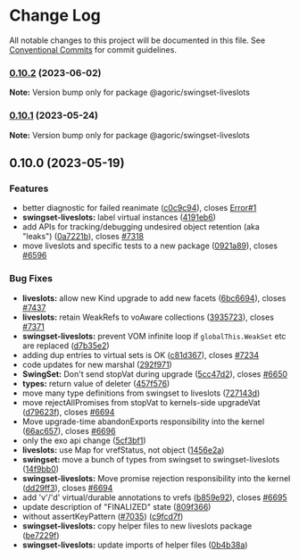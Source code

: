 # Change Log

All notable changes to this project will be documented in this file.
See [Conventional Commits](https://conventionalcommits.org) for commit guidelines.

### [0.10.2](https://github.com/Agoric/agoric-sdk/compare/@agoric/swingset-liveslots@0.10.1...@agoric/swingset-liveslots@0.10.2) (2023-06-02)

**Note:** Version bump only for package @agoric/swingset-liveslots





### [0.10.1](https://github.com/Agoric/agoric-sdk/compare/@agoric/swingset-liveslots@0.10.0...@agoric/swingset-liveslots@0.10.1) (2023-05-24)

**Note:** Version bump only for package @agoric/swingset-liveslots





## 0.10.0 (2023-05-19)


### Features

* better diagnostic for failed reanimate ([c0c9c94](https://github.com/Agoric/agoric-sdk/commit/c0c9c9433648d520aa2bcdbadbbfe877831567c7)), closes [Error#1](https://github.com/Agoric/Error/issues/1)
* **swingset-liveslots:** label virtual instances ([4191eb6](https://github.com/Agoric/agoric-sdk/commit/4191eb62d0e64048c3c715e5f71a53a747267350))
* add APIs for tracking/debugging undesired object retention (aka "leaks") ([0a7221b](https://github.com/Agoric/agoric-sdk/commit/0a7221b3c04f3b2894c30346fa2ea6fb0130c046)), closes [#7318](https://github.com/Agoric/agoric-sdk/issues/7318)
* move liveslots and specific tests to a new package ([0921a89](https://github.com/Agoric/agoric-sdk/commit/0921a8903b72cfefdf05a5906bcfb826cac1cc2f)), closes [#6596](https://github.com/Agoric/agoric-sdk/issues/6596)


### Bug Fixes

* **liveslots:** allow new Kind upgrade to add new facets ([6bc6694](https://github.com/Agoric/agoric-sdk/commit/6bc6694968e6d2f529e7c91ec1efb11fdff2e2d3)), closes [#7437](https://github.com/Agoric/agoric-sdk/issues/7437)
* **liveslots:** retain WeakRefs to voAware collections ([3935723](https://github.com/Agoric/agoric-sdk/commit/393572396781afd17691e1366abeba696228a24e)), closes [#7371](https://github.com/Agoric/agoric-sdk/issues/7371)
* **swingset-liveslots:** prevent VOM infinite loop if `globalThis.WeakSet` etc are replaced ([d7b35e2](https://github.com/Agoric/agoric-sdk/commit/d7b35e28715a715ef510f2717e0040fa017caab4))
* adding dup entries to virtual sets is OK ([c81d367](https://github.com/Agoric/agoric-sdk/commit/c81d3677d8085eb4debe5baa416816ff94d582cf)), closes [#7234](https://github.com/Agoric/agoric-sdk/issues/7234)
* code updates for new marshal ([292f971](https://github.com/Agoric/agoric-sdk/commit/292f971769db69e61782f96638c2f687c3f95ac2))
* **SwingSet:** Don't send stopVat during upgrade ([5cc47d2](https://github.com/Agoric/agoric-sdk/commit/5cc47d2d8892690f8c1653630b41dd64cc42d73b)), closes [#6650](https://github.com/Agoric/agoric-sdk/issues/6650)
* **types:** return value of deleter ([457f576](https://github.com/Agoric/agoric-sdk/commit/457f5765b9fc0a693e6eb5e6644ddf4af3b791db))
* move many type definitions from swingset to liveslots ([727143d](https://github.com/Agoric/agoric-sdk/commit/727143d5562498e2e3013c34304f229b4dd11da5))
* move rejectAllPromises from stopVat to kernels-side upgradeVat ([d79623f](https://github.com/Agoric/agoric-sdk/commit/d79623f3fb3b87653dba1c71eb1153711c9d962c)), closes [#6694](https://github.com/Agoric/agoric-sdk/issues/6694)
* Move upgrade-time abandonExports responsibility into the kernel ([66ac657](https://github.com/Agoric/agoric-sdk/commit/66ac657d51d3d1be61ee4a6e9a621a664086ee57)), closes [#6696](https://github.com/Agoric/agoric-sdk/issues/6696)
* only the exo api change ([5cf3bf1](https://github.com/Agoric/agoric-sdk/commit/5cf3bf10a71dd02094365a66e87032e5d17d004f))
* **liveslots:** use Map for vrefStatus, not object ([1456e2a](https://github.com/Agoric/agoric-sdk/commit/1456e2ae006bb1c702383cedda5e5c407968840e))
* **swingset:** move a bunch of types from swingset to swingset-liveslots ([14f9bb0](https://github.com/Agoric/agoric-sdk/commit/14f9bb00c82c085dc647f23b6c90b26e6a0a6dfd))
* **swingset-liveslots:** Move promise rejection responsibility into the kernel ([dd29ff3](https://github.com/Agoric/agoric-sdk/commit/dd29ff35c5dc72efbbf7087849182aa7f04b2bb1)), closes [#6694](https://github.com/Agoric/agoric-sdk/issues/6694)
* add 'v'/'d' virtual/durable annotations to vrefs ([b859e92](https://github.com/Agoric/agoric-sdk/commit/b859e92fe041415d6e34250f672a10ad927aa33e)), closes [#6695](https://github.com/Agoric/agoric-sdk/issues/6695)
* update description of "FINALIZED" state ([809f366](https://github.com/Agoric/agoric-sdk/commit/809f3660c083467e76deb1487015cb24205a801d))
* without assertKeyPattern ([#7035](https://github.com/Agoric/agoric-sdk/issues/7035)) ([c9fcd7f](https://github.com/Agoric/agoric-sdk/commit/c9fcd7f82757732435cd96f3377e4fbfb6586ce7))
* **swingset-liveslots:** copy helper files to new liveslots package ([be7229f](https://github.com/Agoric/agoric-sdk/commit/be7229f7217c1ecc523069a57945a372f4a1e00e))
* **swingset-liveslots:** update imports of helper files ([0b4b38a](https://github.com/Agoric/agoric-sdk/commit/0b4b38a1f9efbb3e1e860172b0b802548d18ae2e))
